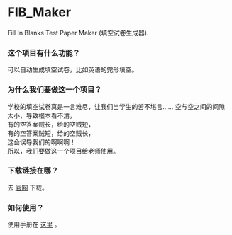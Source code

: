 # FIB_Maker
Fill In Blanks Test Paper Maker (填空试卷生成器).
### 这个项目有什么功能？
可以自动生成填空试卷，比如英语的完形填空。
### 为什么我们要做这一个项目？
学校的填空试卷真是一言难尽，让我们当学生的苦不堪言…… 
空与空之间的间隙太小，导致根本看不清，  
有的空答案贼长，给的空贼短，  
有的空答案贼短，给的空贼长，  
这会误导我们的啊啊啊！  
所以，我们要做这一个项目给老师使用。  
### 下载链接在哪？
去 [官网](https://project-raygroup.rth.app/fib_maker) 下载。
### 如何使用？
使用手册在 [这里](https://project-raygroup.rth.app/fib_maker/guide) 。

